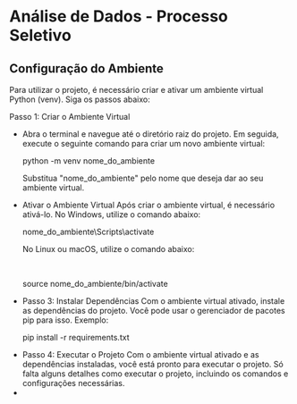 <html>
  <h1>Análise de Dados - Processo Seletivo </h1>

  <h2>Configuração do Ambiente </h2>
  <p>Para utilizar o projeto, é necessário criar e ativar um ambiente virtual Python (venv). Siga os passos abaixo:</p>

<p> Passo 1: Criar o Ambiente Virtual </p>
<ul>
<li>
Abra o terminal e navegue até o diretório raiz do projeto. Em seguida, execute o seguinte comando para criar um novo ambiente virtual:
<br>
<p>python -m venv nome_do_ambiente</p>
<p>Substitua "nome_do_ambiente" pelo nome que deseja dar ao seu ambiente virtual.</p>
</li>

<li>Ativar o Ambiente Virtual
Após criar o ambiente virtual, é necessário ativá-lo. No Windows, utilize o comando abaixo:
<br>

<p>nome_do_ambiente\Scripts\activate</p>

<p>No Linux ou macOS, utilize o comando abaixo:</p>
<br>
<p>source nome_do_ambiente/bin/activate</p>
</li>
<li>
Passo 3: Instalar Dependências
Com o ambiente virtual ativado, instale as dependências do projeto. Você pode usar o gerenciador de pacotes pip para isso. Exemplo:
<br>
<p>pip install -r requirements.txt</p>
</li>
<li>
Passo 4: Executar o Projeto
Com o ambiente virtual ativado e as dependências instaladas, você está pronto para executar o projeto. Só falta alguns detalhes como executar o projeto, incluindo os comandos e configurações necessárias.
<li>

